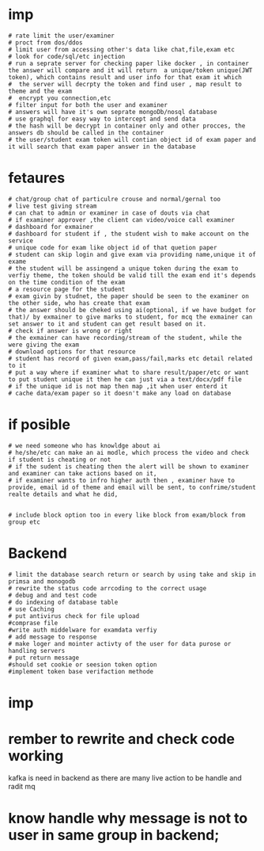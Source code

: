 # imp

    # rate limit the user/examiner
    # proct from dos/ddos
    # limit user from accessing other's data like chat,file,exam etc
    # look for code/sql/etc injection
    # run a seprate server for checking paper like docker , in container the answer will compare and it will return  a unique/token unique(JWT token), which contains result and user info for that exam it which
    #  the server will decrpty the token and find user , map result to theme and the exam
    #  encrypt you connection,etc
    # filter input for both the user and examiner
    # answers will have it's own seprate mongoDb/nosql database
    # use graphql for easy way to intercept and send data
    # the hash will be decrypt in container only and other procces, the answers db should be called in the container
    # the user/student exam token will contian object id of exam paper and it will search that exam paper answer in the database

# fetaures

    # chat/group chat of particulre crouse and normal/gernal too
    # live test giving stream
    # can chat to admin or examiner in case of douts via chat 
    # if examiner approver ,the client can video/voice call examiner
    # dashboard for exmainer
    # dashboard for student if , the student wish to make account on the service
    # unique code for exam like object id of that quetion paper
    # student can skip login and give exam via providing name,unique it of exame
    # the student will be assingend a unique token during the exam to verfiy theme, the token should be valid till the exam end it's depends on the time condition of the exam
    # a resource page for the student 
    # exam givin by studnet, the paper should be seen to the examiner on the other side, who has create that exam
    # the answer should be cheked using ai(optional, if we have budget for that)/ by exmainer to give marks to student, for mcq the exmainer can set answer to it and student can get result based on it.
    # check if answer is wrong or right
    # the exmainer can have recording/stream of the student, while the were giving the exam
    # download options for that resource 
    # student has record of given exam,pass/fail,marks etc detail related to it
    # put a way where if examiner what to share result/paper/etc or want to put student unique it then he can just via a text/docx/pdf file
    # if the unique id is not map then map ,it when user enterd it 
    # cache data/exam paper so it doesn't make any load on database  

# if posible

    # we need someone who has knowldge about ai 
    # he/she/etc can make an ai modle, which process the video and check if student is cheating or not
    # if the sudent is cheating then the alert will be shown to examiner and examiner can take actions based on it,
    # if examiner wants to infro higher auth then , examiner have to provide, email id of theme and email will be sent, to confrime/student realte details and what he did,


    # include block option too in every like block from exam/block from group etc

# Backend

    # limit the database search return or search by using take and skip in primsa and monogodb
    # rewrite the status code arrcoding to the correct usage
    # debug and and test code 
    # do indexing of database table 
    # use Caching
    # put antivirus check for file upload
    #comprase file
    #write auth middelware for examdata verfiy
    # add message to response 
    # make loger and mointer activty of the user for data purose or handling servers
    # put return message
    #should set cookie or seesion token option
    #implement token base verifaction methode

# imp

# rember to rewrite and check code working
kafka is need in backend as there are many live action to be handle
and radit mq



# know handle why message is not to user in same group in backend;